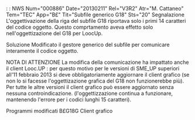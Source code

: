  :  : NWS Num="000886" Date="20130211" Rel="V3R2" Atr="M. Cattaneo" Tem="TEC" App="B£" Tit="Subfile generico G18" Sts="20"
Segnalazione
L'oggettivazione della riga del subfile G18 riportava solo i primi 14 caratteri del codice oggetto.
Questo comprtamento aveva effetto solo nell'oggettizazione del G18 per LoocUp.

Soluzione
Modificato il gestore generico del subfile per comunicare interamente il codice oggetto.

NOTA DI ATTENZIONE
La modifica della comunicazione ha impattato anche il client Looc.UP :  per questo motivo per le versioni di SME_UP superiori all'11 febbraio 2013 si deve obbligatoriamente aggiornare il client grafico (se non lo si facesse l'oggettizazione grafica del G18 non funzionerebbe più).
Per tutte le altre versioni il client grafico può essere aggiornato senza nessuna controindicazione.
(l'oggettizzazione continua a funzionare, mantenendo l'errore per i codici lunghi 15 caratteri).

Programmi modificati
B£G18G
Client grafico
